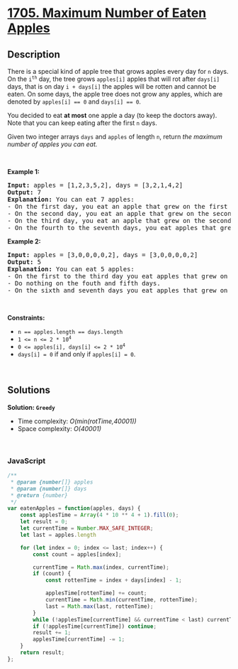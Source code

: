 # [1705. Maximum Number of Eaten Apples](https://leetcode.com/problems/maximum-number-of-eaten-apples)

## Description

<div class="xFUwe" data-track-load="description_content"><p>There is a special kind of apple tree that grows apples every day for <code>n</code> days. On the <code>i<sup>th</sup></code> day, the tree grows <code>apples[i]</code> apples that will rot after <code>days[i]</code> days, that is on day <code>i + days[i]</code> the apples will be rotten and cannot be eaten. On some days, the apple tree does not grow any apples, which are denoted by <code>apples[i] == 0</code> and <code>days[i] == 0</code>.</p>

<p>You decided to eat <strong>at most</strong> one apple a day (to keep the doctors away). Note that you can keep eating after the first <code>n</code> days.</p>

<p>Given two integer arrays <code>days</code> and <code>apples</code> of length <code>n</code>, return <em>the maximum number of apples you can eat.</em></p>

<p>&nbsp;</p>
<p><strong class="example">Example 1:</strong></p>

<pre><strong>Input:</strong> apples = [1,2,3,5,2], days = [3,2,1,4,2]
<strong>Output:</strong> 7
<strong>Explanation:</strong> You can eat 7 apples:
- On the first day, you eat an apple that grew on the first day.
- On the second day, you eat an apple that grew on the second day.
- On the third day, you eat an apple that grew on the second day. After this day, the apples that grew on the third day rot.
- On the fourth to the seventh days, you eat apples that grew on the fourth day.
</pre>

<p><strong class="example">Example 2:</strong></p>

<pre><strong>Input:</strong> apples = [3,0,0,0,0,2], days = [3,0,0,0,0,2]
<strong>Output:</strong> 5
<strong>Explanation:</strong> You can eat 5 apples:
- On the first to the third day you eat apples that grew on the first day.
- Do nothing on the fouth and fifth days.
- On the sixth and seventh days you eat apples that grew on the sixth day.
</pre>

<p>&nbsp;</p>
<p><strong>Constraints:</strong></p>

<ul>
	<li><code>n == apples.length == days.length</code></li>
	<li><code>1 &lt;= n &lt;= 2 * 10<sup>4</sup></code></li>
	<li><code>0 &lt;= apples[i], days[i] &lt;= 2 * 10<sup>4</sup></code></li>
	<li><code>days[i] = 0</code> if and only if <code>apples[i] = 0</code>.</li>
</ul>
</div>

<p>&nbsp;</p>

## Solutions

**Solution: `Greedy`**
- Time complexity: <em>O(min(rotTime,40001))</em>
- Space complexity: <em>O(40001)</em>

<p>&nbsp;</p>

### **JavaScript**

```js
/**
 * @param {number[]} apples
 * @param {number[]} days
 * @return {number}
 */
var eatenApples = function(apples, days) {
    const applesTime = Array(4 * 10 ** 4 + 1).fill(0);
    let result = 0;
    let currentTime = Number.MAX_SAFE_INTEGER;
    let last = apples.length

    for (let index = 0; index <= last; index++) {
        const count = apples[index];

        currentTime = Math.max(index, currentTime);
        if (count) {
            const rottenTime = index + days[index] - 1;

            applesTime[rottenTime] += count;
            currentTime = Math.min(currentTime, rottenTime);
            last = Math.max(last, rottenTime);
        }
        while (!applesTime[currentTime] && currentTime < last) currentTime += 1;
        if (!applesTime[currentTime]) continue;
        result += 1;
        applesTime[currentTime] -= 1;
    }
    return result;
};
```
